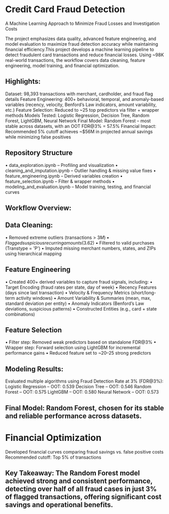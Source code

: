 # Credit Card Fraud Detection

A Machine Learning Approach to Minimize Fraud Losses and Investigation Costs

The project emphasizes data quality, advanced feature engineering, and model evaluation to maximize fraud detection accuracy while maintaining financial efficiency.This project develops a machine learning pipeline to detect fraudulent card transactions and reduce financial losses. Using ~98K real-world transactions, the workflow covers data cleaning, feature engineering, model training, and financial optimization.

## Highlights:
Dataset: 98,393 transactions with merchant, cardholder, and fraud flag details
Feature Engineering: 400+ behavioral, temporal, and anomaly-based variables (recency, velocity, Benford’s Law indicators, amount variability, etc.)
Feature Selection: Reduced to ~25 top predictors via filter + wrapper methods
Models Tested: Logistic Regression, Decision Tree, Random Forest, LightGBM, Neural Network
Final Model: Random Forest – most stable across datasets, with an OOT FDR@3% = 57.5%
Financial Impact: Recommended 5% cutoff achieves ~$56M in projected annual savings while minimizing false positives

## Repository Structure
• data_exploration.ipynb – Profiling and visualization
• cleaning_and_imputation.ipynb – Outlier handling & missing value fixes
• feature_engineering.ipynb – Derived variables creation
• feature_selection.ipynb – Filter & wrapper methods
• modeling_and_evaluation.ipynb – Model training, testing, and financial curves

## Workflow Overview:

## Data Cleaning:
• Removed extreme outliers (transactions > $3M)
• Flagged suspicious recurring amounts ($3.62)
• Filtered to valid purchases (Transtype = 'P')
• Imputed missing merchant numbers, states, and ZIPs using hierarchical mapping

## Feature Engineering
• Created 400+ derived variables to capture fraud signals, including:
• Target Encoding (fraud rates per state, day of week)
• Recency Features (days since last transaction)
• Velocity & Frequency Metrics (short/long-term activity windows)
• Amount Variability & Summaries (mean, max, standard deviation per entity)
• Anomaly Indicators (Benford’s Law deviations, suspicious patterns)
• Constructed Entities (e.g., card + state combinations)

## Feature Selection
• Filter step: Removed weak predictors based on standalone FDR@3%
• Wrapper step: Forward selection using LightGBM for incremental performance gains
• Reduced feature set to ~20–25 strong predictors

## Modeling Results: 
Evaluated multiple algorithms using Fraud Detection Rate at 3% (FDR@3%):
Logistic Regression – OOT: 0.539
Decision Tree – OOT: 0.546
Random Forest – OOT: 0.575
LightGBM – OOT: 0.580
Neural Network – OOT: 0.573

## Final Model: Random Forest, chosen for its stable and reliable performance across datasets.

#  Financial Optimization
Developed financial curves comparing fraud savings vs. false positive costs
Recommended cutoff: Top 5% of transactions

## Key Takeaway: The Random Forest model achieved strong and consistent performance, detecting over half of all fraud cases in just 3% of flagged transactions, offering significant cost savings and operational benefits.
